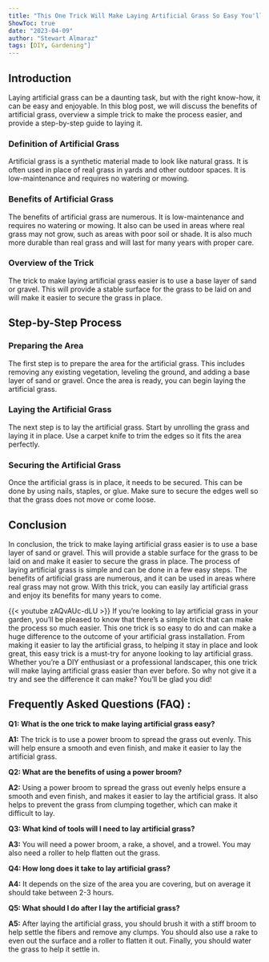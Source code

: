 ```yaml
---
title: "This One Trick Will Make Laying Artificial Grass So Easy You'll Wonder Why You Never Tried It Before!"
ShowToc: true 
date: "2023-04-09"
author: "Stewart Almaraz" 
tags: [DIY, Gardening"]
---
```

## Introduction

Laying artificial grass can be a daunting task, but with the right know-how, it can be easy and enjoyable. In this blog post, we will discuss the benefits of artificial grass, overview a simple trick to make the process easier, and provide a step-by-step guide to laying it. 

### Definition of Artificial Grass

Artificial grass is a synthetic material made to look like natural grass. It is often used in place of real grass in yards and other outdoor spaces. It is low-maintenance and requires no watering or mowing.

### Benefits of Artificial Grass

The benefits of artificial grass are numerous. It is low-maintenance and requires no watering or mowing. It also can be used in areas where real grass may not grow, such as areas with poor soil or shade. It is also much more durable than real grass and will last for many years with proper care.

### Overview of the Trick

The trick to make laying artificial grass easier is to use a base layer of sand or gravel. This will provide a stable surface for the grass to be laid on and will make it easier to secure the grass in place.

## Step-by-Step Process

### Preparing the Area

The first step is to prepare the area for the artificial grass. This includes removing any existing vegetation, leveling the ground, and adding a base layer of sand or gravel. Once the area is ready, you can begin laying the artificial grass.

### Laying the Artificial Grass

The next step is to lay the artificial grass. Start by unrolling the grass and laying it in place. Use a carpet knife to trim the edges so it fits the area perfectly.

### Securing the Artificial Grass

Once the artificial grass is in place, it needs to be secured. This can be done by using nails, staples, or glue. Make sure to secure the edges well so that the grass does not move or come loose.

## Conclusion

In conclusion, the trick to make laying artificial grass easier is to use a base layer of sand or gravel. This will provide a stable surface for the grass to be laid on and make it easier to secure the grass in place. The process of laying artificial grass is simple and can be done in a few easy steps. The benefits of artificial grass are numerous, and it can be used in areas where real grass may not grow. With this trick, you can easily lay artificial grass and enjoy its benefits for many years to come.

{{< youtube zAQvAUc-dLU >}} 
If you’re looking to lay artificial grass in your garden, you’ll be pleased to know that there’s a simple trick that can make the process so much easier. This one trick is so easy to do and can make a huge difference to the outcome of your artificial grass installation. From making it easier to lay the artificial grass, to helping it stay in place and look great, this easy trick is a must-try for anyone looking to lay artificial grass. Whether you’re a DIY enthusiast or a professional landscaper, this one trick will make laying artificial grass easier than ever before. So why not give it a try and see the difference it can make? You’ll be glad you did!

## Frequently Asked Questions (FAQ) :
**Q1: What is the one trick to make laying artificial grass easy?**

**A1:** The trick is to use a power broom to spread the grass out evenly. This will help ensure a smooth and even finish, and make it easier to lay the artificial grass.

**Q2: What are the benefits of using a power broom?**

**A2:** Using a power broom to spread the grass out evenly helps ensure a smooth and even finish, and makes it easier to lay the artificial grass. It also helps to prevent the grass from clumping together, which can make it difficult to lay.

**Q3: What kind of tools will I need to lay artificial grass?**

**A3:** You will need a power broom, a rake, a shovel, and a trowel. You may also need a roller to help flatten out the grass.

**Q4: How long does it take to lay artificial grass?**

**A4:** It depends on the size of the area you are covering, but on average it should take between 2-3 hours.

**Q5: What should I do after I lay the artificial grass?**

**A5:** After laying the artificial grass, you should brush it with a stiff broom to help settle the fibers and remove any clumps. You should also use a rake to even out the surface and a roller to flatten it out. Finally, you should water the grass to help it settle in.





